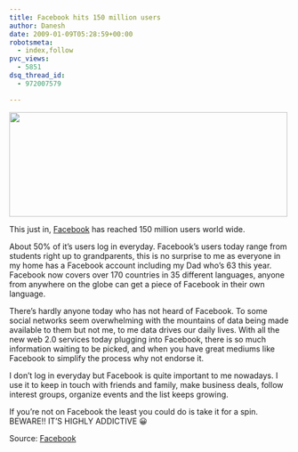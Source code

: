 ```yaml
---
title: Facebook hits 150 million users
author: Danesh
date: 2009-01-09T05:28:59+00:00
robotsmeta:
  - index,follow
pvc_views:
  - 5851
dsq_thread_id:
  - 972007579

---
```

<img loading="lazy" class="alignnone" title="Facebook Logo" src="http://farm4.static.flickr.com/3079/3181786764_0523985172.jpg" alt="" width="500" height="188" />

This just in, [Facebook][1] has reached 150 million users world wide.

About 50% of it&#8217;s users log in everyday. Facebook&#8217;s users today range from students right up to grandparents, this is no surprise to me as everyone in my home has a Facebook account including my Dad who&#8217;s 63 this year. Facebook now covers over 170 countries in 35 different languages, anyone from anywhere on the globe can get a piece of Facebook in their own language.

There&#8217;s hardly anyone today who has not heard of Facebook. To some social networks seem overwhelming with the mountains of data being made available to them but not me, to me data drives our daily lives. With all the new web 2.0 services today plugging into Facebook, there is so much information waiting to be picked, and when you have great mediums like Facebook to simplify the process why not endorse it.

I don&#8217;t log in everyday but Facebook is quite important to me nowadays. I use it to keep in touch with friends and family, make business deals, follow interest groups, organize events and the list keeps growing.

If you&#8217;re not on Facebook the least you could do is take it for a spin. BEWARE!! IT&#8217;S HIGHLY ADDICTIVE 😀

Source: [Facebook][2]

 [1]: http://facebook.com
 [2]: http://blog.facebook.com/blog.php?post=46881667130